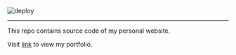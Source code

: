 ![deploy](https://github.com/mahendraHegde/mahendrahegde.github.io/workflows/Node.js%20CI/badge.svg?branch=master)

---
This repo contains source code of my personal website.

Visit [link](https://mahendrahegde.github.io/portfolio/) to view my portfolio.
